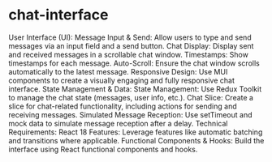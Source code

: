 # chat-interface
User Interface (UI):
Message Input & Send: Allow users to type and send messages via an input field and a send button.
Chat Display: Display sent and received messages in a scrollable chat window.
Timestamps: Show timestamps for each message.
Auto-Scroll: Ensure the chat window scrolls automatically to the latest message.
Responsive Design: Use MUI components to create a visually engaging and fully responsive chat interface.
State Management & Data:
State Management: Use Redux Toolkit to manage the chat state (messages, user info, etc.).
Chat Slice: Create a slice for chat-related functionality, including actions for sending and receiving messages.
Simulated Message Reception: Use setTimeout and mock data to simulate message reception after a delay.
Technical Requirements:
React 18 Features: Leverage features like automatic batching and transitions where applicable.
Functional Components & Hooks: Build the interface using React functional components and hooks.
